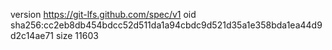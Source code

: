 version https://git-lfs.github.com/spec/v1
oid sha256:cc2eb8db454bdcc52d511da1a94cbdc9d521d35a1e358bda1ea44d9d2c14ae71
size 11603
